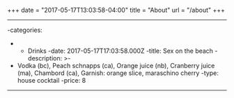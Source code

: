 +++
date = "2017-05-17T13:03:58-04:00"
title = "About"
url = "/about"
+++

---
-categories:
-  - Drinks
-date: 2017-05-17T17:03:58.000Z
-title: Sex on the beach
-description: >-
-  Vodka (bc), Peach schnapps (ca), Orange juice (nb), Cranberry juice (ma), Chambord (ca), Garnish: orange slice, maraschino cherry
-type: house cocktail
-price: 8
 ----
